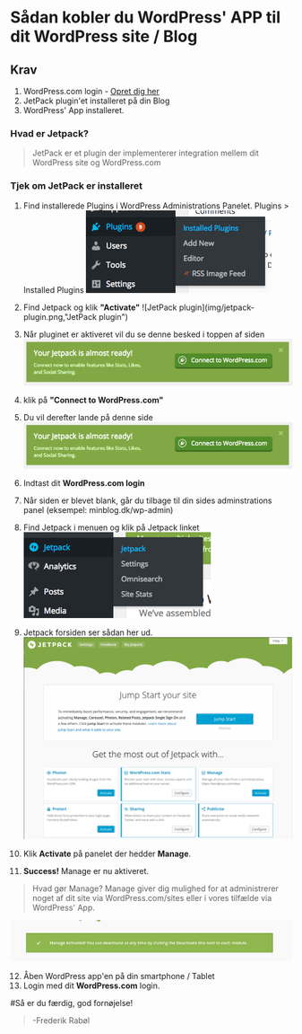 # Sådan kobler du WordPress' APP til dit WordPress site / Blog

## Krav

1. WordPress.com login - [Opret dig her](https://wordpress.com/wp-login.php?register=true)
2. JetPack plugin'et installeret på din Blog
3. WordPress' App installeret.

### Hvad er Jetpack?
>JetPack er et plugin der implementerer integration mellem dit WordPress site og WordPress.com

### Tjek om JetPack er installeret
1. Find installerede Plugins i WordPress Administrations Panelet. Plugins > Installed Plugins
![Installed Plugins](img/select-plugin-list.png)

2. Find Jetpack og klik **"Activate"**
![JetPack plugin](img/jetpack-plugin.png,"JetPack plugin")

3. Når pluginet er aktiveret vil du se denne besked i toppen af siden
![JetPack is ready](img/jetpack-is-ready.png)

4. klik på **"Connect to WordPress.com"**

5. Du vil derefter lande på denne side
![JetPack would like to connect to your WordPress.com account](img/jetpack-is-ready.png)
6. Indtast dit **WordPress.com login**
7. Når siden er blevet blank, går du tilbage til din sides adminstrations panel (eksempel: minblog.dk/wp-admin)

8. Find Jetpack i menuen og klik på Jetpack linket
![JetPack i WordPress Administrations panelet](img/jetpack-menu.png)
9. Jetpack forsiden ser sådan her ud.
![Jetpack Forsiden i WordPress Administrations panelet](img/jetpack-page.png)
10. Klik **Activate** på panelet der hedder **Manage**.
11. **Success!** Manage er nu aktiveret.
>Hvad gør Manage?
>Manage giver dig mulighed for at administrerer noget af dit site via WordPress.com/sites eller i vores tilfælde via WordPress' App.

![Manage er nu aktiveret](img/manage-activated.png)

12. Åben WordPress app'en på din smartphone / Tablet
13. Login med dit **WordPress.com** login.

#Så er du færdig, god fornøjelse!
> -Frederik Rabøl


